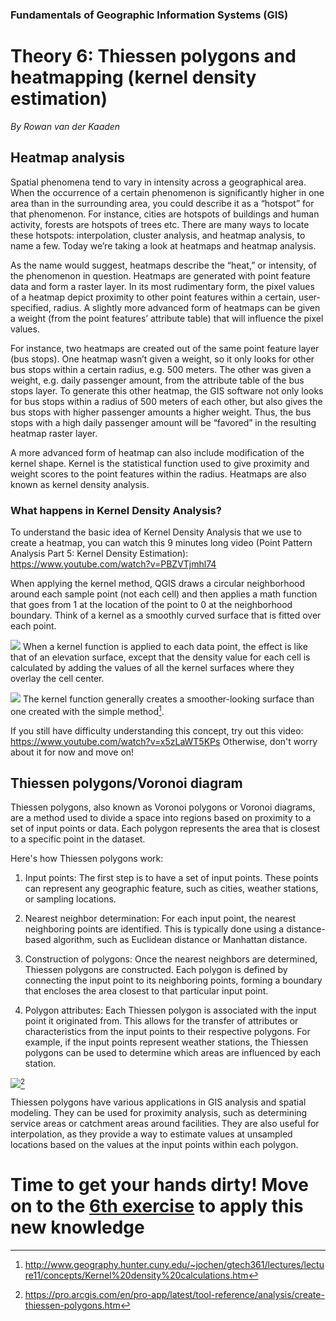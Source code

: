 ### Fundamentals of Geographic Information Systems (GIS)

# Theory 6: Thiessen polygons and heatmapping (kernel density estimation)

*By Rowan van der Kaaden*

## Heatmap analysis
Spatial phenomena tend to vary in intensity across a geographical area. When the occurrence of a certain phenomenon is significantly higher in one area than in the surrounding area, you could describe it as a “hotspot” for that phenomenon. For instance, cities are hotspots of buildings and human activity, forests are hotspots of trees etc. There are many ways to locate these hotspots: interpolation, cluster analysis, and heatmap analysis, to name a few. Today we’re taking a look at heatmaps and heatmap analysis. 

As the name would suggest, heatmaps describe the “heat,” or intensity, of the phenomenon in question. Heatmaps are generated with point feature data and form a raster layer. In its most rudimentary form, the pixel values of a heatmap depict proximity to other point features within a certain, user-specified, radius. A slightly more advanced form of heatmaps can be given a weight (from the point features’ attribute table) that will influence the pixel values.

For instance, two heatmaps are created out of the same point feature layer (bus stops). One heatmap wasn’t given a weight, so it only looks for other bus stops within a certain radius, e.g. 500 meters. The other was given a weight, e.g. daily passenger amount, from the attribute table of the bus stops layer. To generate this other heatmap, the GIS software not only looks for bus stops within a radius of 500 meters of each other, but also gives the bus stops with higher passenger amounts a higher weight. Thus, the bus stops with a high daily passenger amount will be “favored” in the resulting heatmap raster layer.

A more advanced form of heatmap can also include modification of the kernel shape. Kernel is the statistical function used to give proximity and weight scores to the point features within the radius. Heatmaps are also known as kernel density analysis.

### What happens in Kernel Density Analysis?

To understand the basic idea of Kernel Density Analysis that we use to create a heatmap, you can watch this 9 minutes long video (Point Pattern Analysis Part 5: Kernel Density Estimation): https://www.youtube.com/watch?v=PBZVTjmhl74

When applying the kernel method, QGIS draws a circular neighborhood around each sample point (not each cell) and then applies a math function that goes from 1 at the location of the point to 0 at the neighborhood boundary. Think of a kernel as a smoothly curved surface that is fitted over each point.

![](http://www.geography.hunter.cuny.edu/~jochen/gtech361/lectures/lecture11/concepts/Kernel%20density%20calculations_files/image001.gif)
When a kernel function is applied to each data point, the effect is like that of an elevation surface, except that the density value for each cell is calculated by adding the values of all the kernel surfaces where they overlay the cell center.

![](http://www.geography.hunter.cuny.edu/~jochen/gtech361/lectures/lecture11/concepts/Kernel%20density%20calculations_files/image002.gif)
The kernel function generally creates a smoother-looking surface than one created with the simple method[^1].

If you still have difficulty understanding this concept, try out this video: https://www.youtube.com/watch?v=x5zLaWT5KPs
Otherwise, don't worry about it for now and move on! 

## Thiessen polygons/Voronoi diagram

Thiessen polygons, also known as Voronoi polygons or Voronoi diagrams, are a method used to divide a space into regions based on proximity to a set of input points or data. Each polygon represents the area that is closest to a specific point in the dataset.

Here's how Thiessen polygons work:

1.  Input points: The first step is to have a set of input points. These points can represent any geographic feature, such as cities, weather stations, or sampling locations.
    
2.  Nearest neighbor determination: For each input point, the nearest neighboring points are identified. This is typically done using a distance-based algorithm, such as Euclidean distance or Manhattan distance.
    
3.  Construction of polygons: Once the nearest neighbors are determined, Thiessen polygons are constructed. Each polygon is defined by connecting the input point to its neighboring points, forming a boundary that encloses the area closest to that particular input point.
    
4.  Polygon attributes: Each Thiessen polygon is associated with the input point it originated from. This allows for the transfer of attributes or characteristics from the input points to their respective polygons. For example, if the input points represent weather stations, the Thiessen polygons can be used to determine which areas are influenced by each station.

![](https://pro.arcgis.com/en/pro-app/latest/tool-reference/analysis/GUID-6231F564-FA42-435F-A4A7-CE6A88167144-web.jpg)[^2]

Thiessen polygons have various applications in GIS analysis and spatial modeling. They can be used for proximity analysis, such as determining service areas or catchment areas around facilities. They are also useful for interpolation, as they provide a way to estimate values at unsampled locations based on the values at the input points within each polygon.

# Time to get your hands dirty! Move on to the [6th exercise](https://github.com/rowan8k/fundamentals-of-gis/blob/master/Content/6_Exercise.md) to apply this new knowledge

[^1]: http://www.geography.hunter.cuny.edu/~jochen/gtech361/lectures/lecture11/concepts/Kernel%20density%20calculations.htm
[^2]:https://pro.arcgis.com/en/pro-app/latest/tool-reference/analysis/create-thiessen-polygons.htm
<!--stackedit_data:
eyJkaXNjdXNzaW9ucyI6eyJTem0yVGd1RUxkNkl2SFI1Ijp7In
RleHQiOiIjIyBIZWF0bWFwIGFuYWx5c2lzIiwic3RhcnQiOjE2
MCwiZW5kIjoxNzl9fSwiY29tbWVudHMiOnsiUFFkQXEwc285OG
xSZkRoNyI6eyJkaXNjdXNzaW9uSWQiOiJTem0yVGd1RUxkNkl2
SFI1Iiwic3ViIjoiZ2g6NDAzMDQ3ODgiLCJ0ZXh0IjoiQWRkIH
BpY3R1cmUiLCJjcmVhdGVkIjoxNjg3NzY4MDM3NzE5fX0sImhp
c3RvcnkiOls1NzI4NjU0NzUsNjUyODk1NzY0LC0xNzMyNzU5Mz
ExLDExMjQ1MDg0ODgsLTY5MTM3ODUwOV19
-->